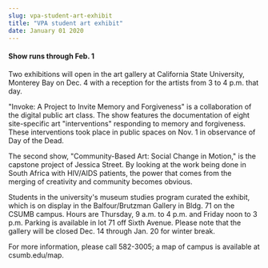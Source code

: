 ```yaml
---
slug: vpa-student-art-exhibit
title: "VPA student art exhibit"
date: January 01 2020
---
```


<h4>Show runs through Feb. 1</h4><p>Two exhibitions will open in the art gallery at California State University, Monterey Bay on Dec. 4 with a reception for the artists from 3 to 4 p.m. that day.
</p><p>"Invoke: A Project to Invite Memory and Forgiveness" is a collaboration of the digital public art class. The show features the documentation of eight site-specific art "interventions" responding to memory and forgiveness. These interventions took place in public spaces on Nov. 1 in observance of Day of the Dead.
</p><p>The second show, "Community-Based Art: Social Change in Motion," is the capstone project of Jessica Street. By looking at the work being done in South Africa with HIV/AIDS patients, the power that comes from the merging of creativity and community becomes obvious.
</p><p>Students in the university's museum studies program curated the exhibit, which is on display in the Balfour/Brutzman Gallery in Bldg. 71 on the CSUMB campus. Hours are Thursday, 9 a.m. to 4 p.m. and Friday noon to 3 p.m. Parking is available in lot 71 off Sixth Avenue. Please note that the gallery will be closed Dec. 14 through Jan. 20 for winter break.
</p><p>For more information, please call 582-3005; a map of campus is available at csumb.edu/map.
</p>
